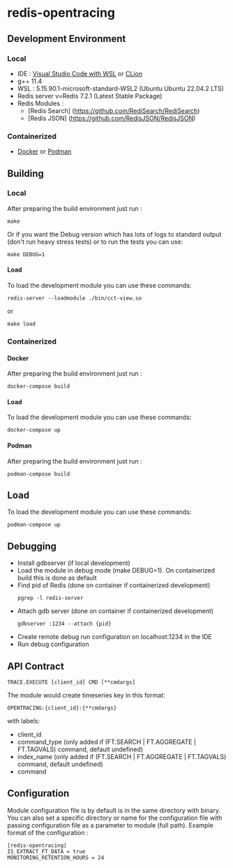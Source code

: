# redis-opentracing

## Development Environment

### Local

* IDE : [Visual Studio Code with WSL](https://code.visualstudio.com/docs/cpp/config-wsl) or [CLion](https://www.jetbrains.com/clion/)
* g++ 11.4
* WSL : 5.15.90.1-microsoft-standard-WSL2 (Ubuntu Ubuntu 22.04.2 LTS)
* Redis server v=Redis 7.2.1 (Latest Stable Package)
* Redis Modules :
    * [Redis Search] (https://github.com/RediSearch/RediSearch)
    * [Redis JSON] (https://github.com/RedisJSON/RedisJSON)

### Containerized
* [Docker](https://www.docker.com/products/docker-desktop/) or [Podman](https://podman.io/docs/installation)

## Building

### Local

After preparing the build environment just run :

```
make
```

Or if you want the Debug version which has lots of logs to standard output (don't run heavy stress tests) or to run the tests you can use:

```
make DEBUG=1
```

#### Load

To load the development module you can use these commands:

```
redis-server --loadmodule ./bin/cct-view.so
```

or

```
make load
```

### Containerized

#### Docker
After preparing the build environment just run :

```
docker-compose build
```

#### Load

To load the development module you can use these commands:

```
docker-compose up
```

#### Podman
After preparing the build environment just run :

```
podman-compose build
```

## Load

To load the development module you can use these commands:

```
podman-compose up
```

## Debugging
* Install gdbserver (if local development)
* Load the module in debug mode (make DEBUG=1). On containerized build this is done as default
* Find pid of Redis (done on container if containerized development)
  ```
  pgrep -l redis-server
  ```
* Attach gdb server (done on container if containerized development)
  ```
  gdbserver :1234 --attach {pid}
  ```
* Create remote debug run configuration on localhost:1234 in the IDE
* Run debug configuration

## API Contract

```
TRACE.EXECUTE [client_id] CMD [**cmdargs]
```

The module would create timeseries key in this format:
```
OPENTRACING:{client_id}:{**cmdargs}
```
with labels:
* client_id
* command_type (only added if (FT.SEARCH | FT.AGGREGATE | FT.TAGVALS) command, default undefined)
* index_name (only added if (FT.SEARCH | FT.AGGREGATE | FT.TAGVALS) command, default undefined)
* command

## Configuration
Module configuration file is by default is in the same directory with binary. You can also set a specific directory or name for the configuration file with passing configuration file as a parameter to module (full path).
Example format of the configuration :
```
[redis-opentracing]
IS_EXTRACT_FT_DATA = true
MONITORING_RETENTION_HOURS = 24
```